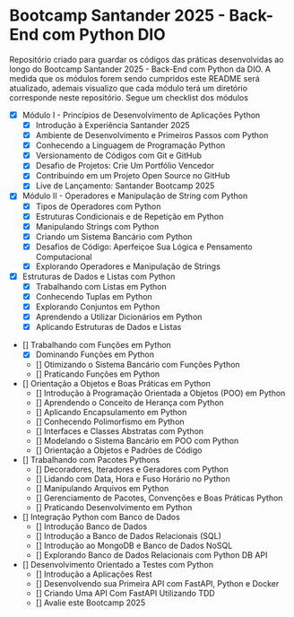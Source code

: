 # Bootcamp Santander 2025 - Back-End com Python DIO

Repositório criado para guardar os códigos das práticas desenvolvidas ao longo do Bootcamp Santander 2025 - Back-End com Python da DIO.
A medida que os módulos forem sendo cumpridos este README será atualizado, ademais visualizo que cada módulo terá um diretório corresponde neste repositório. Segue um checklist dos módulos

- [x] Módulo I - Princípios de Desenvolvimento de Aplicações Python
	- [x] Introdução à Experiência Santander 2025
	- [x] Ambiente de Desenvolvimento e Primeiros Passos com Python
	- [x] Conhecendo a Linguagem de Programação Python
	- [x] Versionamento de Códigos com Git e GitHub
	- [x] Desafio de Projetos: Crie Um Portfólio Vencedor
	- [x] Contribuindo em um Projeto Open Source no GitHub
	- [x] Live de Lançamento: Santander Bootcamp 2025
- [x] Módulo II - Operadores e Manipulação de String com Python
    - [x] Tipos de Operadores com Python
    - [x] Estruturas Condicionais e de Repetição em Python
    - [x] Manipulando Strings com Python
    - [x] Criando um Sistema Bancário com Python
    - [x] Desafios de Código: Aperfeiçoe Sua Lógica e Pensamento Computacional
    - [x] Explorando Operadores e Manipulação de Strings
- [x] Estruturas de Dados e Listas com Python
    - [x] Trabalhando com Listas em Python
    - [x] Conhecendo Tuplas em Python
    - [x] Explorando Conjuntos em Python
    - [x] Aprendendo a Utilizar Dicionários em Python
    - [x] Aplicando Estruturas de Dados e Listas
- [] Trabalhando com Funções em Python
    - [x] Dominando Funções em Python
    - [] Otimizando o Sistema Bancário com Funções Python
    - [] Praticando Funções em Python
- [] Orientação a Objetos e Boas Práticas em Python
    - [] Introdução à Programação Orientada a Objetos (POO) em Python
    - [] Aprendendo o Conceito de Herança com Python
    - [] Aplicando Encapsulamento em Python
    - [] Conhecendo Polimorfismo em Python
    - [] Interfaces e Classes Abstratas com Python
    - [] Modelando o Sistema Bancário em POO com Python
    - [] Orientação a Objetos e Padrões de Código
- [] Trabalhando com Pacotes Pythons
    - [] Decoradores, Iteradores e Geradores com Python
    - [] Lidando com Data, Hora e Fuso Horário no Python
    - [] Manipulando Arquivos em Python
    - [] Gerenciamento de Pacotes, Convenções e Boas Práticas Python
    - [] Praticando Desenvolvimento em Python
- [] Integração Python com Banco de Dados
    - [] Introdução Banco de Dados
    - [] Introdução a Banco de Dados Relacionais (SQL)
    - [] Introdução ao MongoDB e Banco de Dados NoSQL
    - [] Explorando Banco de Dados Relacionais com Python DB API
- [] Desenvolvimento Orientado a Testes com Python
    - [] Introdução a Aplicações Rest
    - [] Desenvolvendo sua Primeira API com FastAPI, Python e Docker
    - [] Criando Uma API Com FastAPI Utilizando TDD
    - [] Avalie este Bootcamp 2025
